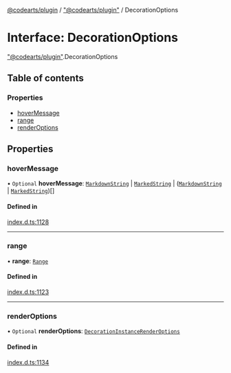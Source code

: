 [@codearts/plugin](../README.md) / ["@codearts/plugin"](../modules/_codearts_plugin_.md) / DecorationOptions

# Interface: DecorationOptions

["@codearts/plugin"](../modules/_codearts_plugin_.md).DecorationOptions

## Table of contents

### Properties

- [hoverMessage](codearts_plugin_.DecorationOptions.md#hovermessage)
- [range](codearts_plugin_.DecorationOptions.md#range)
- [renderOptions](codearts_plugin_.DecorationOptions.md#renderoptions)

## Properties

### hoverMessage

• `Optional` **hoverMessage**: [`MarkdownString`](../classes/codearts_plugin_.MarkdownString.md) \| [`MarkedString`](../modules/_codearts_plugin_.md#markedstring) \| ([`MarkdownString`](../classes/codearts_plugin_.MarkdownString.md) \| [`MarkedString`](../modules/_codearts_plugin_.md#markedstring))[]

#### Defined in

[index.d.ts:1128](https://github.com/huaweicloud/cloudide-plugin-api/blob/d4de966/index.d.ts#L1128)

___

### range

• **range**: [`Range`](../classes/codearts_plugin_.Range.md)

#### Defined in

[index.d.ts:1123](https://github.com/huaweicloud/cloudide-plugin-api/blob/d4de966/index.d.ts#L1123)

___

### renderOptions

• `Optional` **renderOptions**: [`DecorationInstanceRenderOptions`](codearts_plugin_.DecorationInstanceRenderOptions.md)

#### Defined in

[index.d.ts:1134](https://github.com/huaweicloud/cloudide-plugin-api/blob/d4de966/index.d.ts#L1134)
